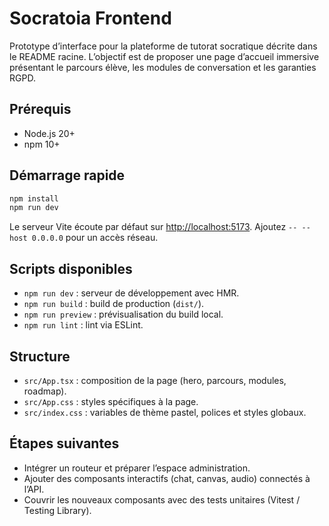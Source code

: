 # Socratoia Frontend

Prototype d’interface pour la plateforme de tutorat socratique décrite dans le README racine. L’objectif est de proposer une
page d’accueil immersive présentant le parcours élève, les modules de conversation et les garanties RGPD.

## Prérequis
- Node.js 20+
- npm 10+

## Démarrage rapide
```bash
npm install
npm run dev
```
Le serveur Vite écoute par défaut sur [http://localhost:5173](http://localhost:5173). Ajoutez `-- --host 0.0.0.0` pour un accès
réseau.

## Scripts disponibles
- `npm run dev` : serveur de développement avec HMR.
- `npm run build` : build de production (`dist/`).
- `npm run preview` : prévisualisation du build local.
- `npm run lint` : lint via ESLint.

## Structure
- `src/App.tsx` : composition de la page (hero, parcours, modules, roadmap).
- `src/App.css` : styles spécifiques à la page.
- `src/index.css` : variables de thème pastel, polices et styles globaux.

## Étapes suivantes
- Intégrer un routeur et préparer l’espace administration.
- Ajouter des composants interactifs (chat, canvas, audio) connectés à l’API.
- Couvrir les nouveaux composants avec des tests unitaires (Vitest / Testing Library).
